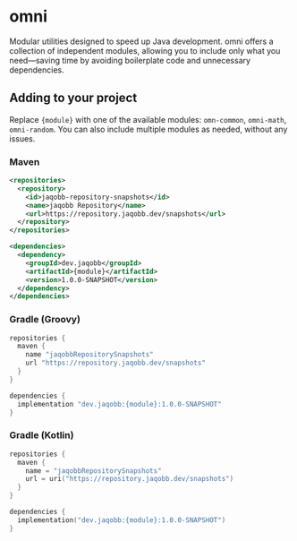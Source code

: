 # omni

Modular utilities designed to speed up Java development. omni offers a collection of independent modules, allowing you to include only what you need—saving time by avoiding boilerplate code and unnecessary dependencies.

## Adding to your project

Replace `{module}` with one of the available modules: `omn-common`, `omni-math`, `omni-random`. You can also include multiple modules as needed, without any issues.

### Maven

```xml
<repositories>
  <repository>
    <id>jaqobb-repository-snapshots</id>
    <name>jaqobb Repository</name>
    <url>https://repository.jaqobb.dev/snapshots</url>
  </repository>
</repositories>

<dependencies>
  <dependency>
    <groupId>dev.jaqobb</groupId>
    <artifactId>{module}</artifactId>
    <version>1.0.0-SNAPSHOT</version>
  </dependency>
</dependencies>
```

### Gradle (Groovy)

```groovy
repositories {
  maven {
    name "jaqobbRepositorySnapshots"
    url "https://repository.jaqobb.dev/snapshots"
  }
}

dependencies {
  implementation "dev.jaqobb:{module}:1.0.0-SNAPSHOT"
}
```

### Gradle (Kotlin)

```kotlin
repositories {
  maven {
    name = "jaqobbRepositorySnapshots"
    url = uri("https://repository.jaqobb.dev/snapshots")
  }
}

dependencies {
  implementation("dev.jaqobb:{module}:1.0.0-SNAPSHOT")   
}
```
